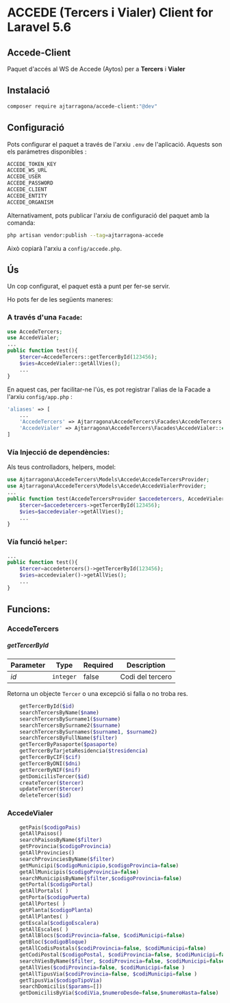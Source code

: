 # ACCEDE (Tercers i Vialer) Client for Laravel 5.6

## Accede-Client

Paquet d'accés al WS de Accede (Aytos) per a **Tercers** i **Vialer**


## Instalació

```bash
composer require ajtarragona/accede-client:"@dev"
```

## Configuració

Pots configurar el paquet a través de l'arxiu `.env` de l'aplicació. Aquests son els parámetres disponibles :
```bash
ACCEDE_TOKEN_KEY 
ACCEDE_WS_URL 
ACCEDE_USER 
ACCEDE_PASSWORD 
ACCEDE_CLIENT 
ACCEDE_ENTITY 
ACCEDE_ORGANISM 
```
Alternativament, pots publicar l'arxiu de configuració del paquet amb la comanda:

```bash
php artisan vendor:publish --tag=ajtarragona-accede
```

Això copiarà l'arxiu a `config/accede.php`.



## Ús

Un cop configurat, el paquet està a punt per fer-se servir. 

Ho pots fer de les següents maneres:

### A través d'una `Facade`:

```php
use AccedeTercers;
use AccedeVialer;
...
public function test(){
	$tercer=AccedeTercers::getTercerById(123456);
	$vies=AccedeVialer::getAllVies();
	...
}
```
En aquest cas, per facilitar-ne l'ús, es pot registrar l'alias de la Facade a l'arxiu `config/app.php` :

```php
'aliases' => [
	...
	'AccedeTercers' => Ajtarragona\AccedeTercers\Facades\AccedeTercers::class,
	'AccedeVialer' => Ajtarragona\AccedeTercers\Facades\AccedeVialer::class
]

```

### Vía Injecció de dependències:

Als teus controlladors, helpers, model:

```php
use Ajtarragona\AccedeTercers\Models\Accede\AccedeTercersProvider;
use Ajtarragona\AccedeTercers\Models\Accede\AccedeVialerProvider;
...
public function test(AccedeTercersProvider $accedetercers, AccedeVialerProvider $accedevialer){
	$tercer=$accedetercers->getTercerById(123456);
	$vies=$accedevialer->getAllVies();
	...
}
```

### Vía funció `helper`:
```php
...
public function test(){
	$tercer=accedetercers()->getTercerById(123456);
	$vies=accedevialer()->getAllVies();
	...
}
```


## Funcions:

### AccedeTercers
##### getTercerById
Parameter | Type | Required | Description
--- | --- | --- | ---
*id* | `integer` | false | Codi del tercero

Retorna un objecte `Tercer` o una excepció si falla o no troba res.


```php
	getTercerById($id)
	searchTercersByName($name)
	searchTercersBySurname1($surname)
	searchTercersBySurname2($surname)
	searchTercersBySurnames($surname1, $surname2)
	searchTercersByFullName($filter)
	getTercerByPasaporte($pasaporte)
	getTercerByTarjetaResidencia($tresidencia)
	getTercerByCIF($cif)
	getTercerByDNI($dni)
	getTercerByNIF($nif)
	getDomicilisTercer($id)
	createTercer($tercer)
	updateTercer($tercer)
	deleteTercer($id)
```

### AccedeVialer
```php
	getPais($codigoPais)
	getAllPaisos()
	searchPaisosByName($filter)
	getProvincia($codigoProvincia)
	getAllProvincies()
	searchProvinciesByName($filter)
	getMunicipi($codigoMunicipio,$codigoProvincia=false)
	getAllMunicipis($codigoProvincia=false)
	searchMunicipisByName($filter,$codigoProvincia=false)
	getPortal($codigoPortal)
	getAllPortals( )
	getPorta($codigoPuerta) 
	getAllPortes( ) 
	getPlanta($codigoPlanta)
	getAllPlantes( )
	getEscala($codigoEscalera)
	getAllEscales( ) 
	getAllBlocs($codiProvincia=false, $codiMunicipi=false)
	getBloc($codigoBloque)
	getAllCodisPostals($codiProvincia=false, $codiMunicipi=false)
	getCodiPostal($codigoPostal, $codiProvincia=false, $codiMunicipi=false)
	searchViesByName($filter, $codiProvincia=false, $codiMunicipi=false )
	getAllVies($codiProvincia=false, $codiMunicipi=false )
	getAllTipusVia($codiProvincia=false, $codiMunicipi=false ) 
	getTipusVia($codigoTipoVia)
	searchDomicilis($params=[])
	getDomicilisByVia($codiVia,$numeroDesde=false,$numeroHasta=false)
```